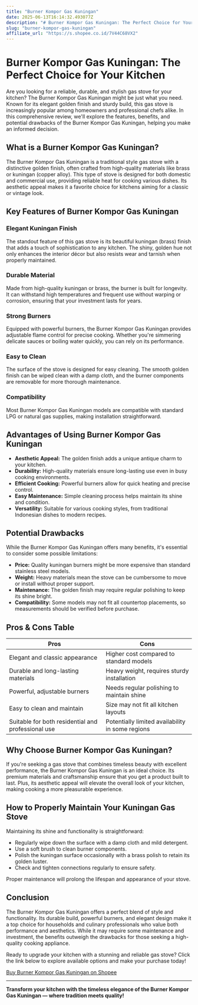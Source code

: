 ```yaml
---
title: "Burner Kompor Gas Kuningan"
date: 2025-06-13T16:14:32.493077Z
description: "# Burner Kompor Gas Kuningan: The Perfect Choice for Your Kitchen..."
slug: "burner-kompor-gas-kuningan"
affiliate_url: "https://s.shopee.co.id/7V44C68VX2"
---
```

# Burner Kompor Gas Kuningan: The Perfect Choice for Your Kitchen

Are you looking for a reliable, durable, and stylish gas stove for your kitchen? The Burner Kompor Gas Kuningan might be just what you need. Known for its elegant golden finish and sturdy build, this gas stove is increasingly popular among homeowners and professional chefs alike. In this comprehensive review, we'll explore the features, benefits, and potential drawbacks of the Burner Kompor Gas Kuningan, helping you make an informed decision.

## What is a Burner Kompor Gas Kuningan?

The Burner Kompor Gas Kuningan is a traditional style gas stove with a distinctive golden finish, often crafted from high-quality materials like brass or kuningan (copper alloy). This type of stove is designed for both domestic and commercial use, providing reliable heat for cooking various dishes. Its aesthetic appeal makes it a favorite choice for kitchens aiming for a classic or vintage look.

## Key Features of Burner Kompor Gas Kuningan

### Elegant Kuningan Finish

The standout feature of this gas stove is its beautiful kuningan (brass) finish that adds a touch of sophistication to any kitchen. The shiny, golden hue not only enhances the interior décor but also resists wear and tarnish when properly maintained.

### Durable Material

Made from high-quality kuningan or brass, the burner is built for longevity. It can withstand high temperatures and frequent use without warping or corrosion, ensuring that your investment lasts for years.

### Strong Burners

Equipped with powerful burners, the Burner Kompor Gas Kuningan provides adjustable flame control for precise cooking. Whether you're simmering delicate sauces or boiling water quickly, you can rely on its performance.

### Easy to Clean

The surface of the stove is designed for easy cleaning. The smooth golden finish can be wiped clean with a damp cloth, and the burner components are removable for more thorough maintenance.

### Compatibility

Most Burner Kompor Gas Kuningan models are compatible with standard LPG or natural gas supplies, making installation straightforward.

## Advantages of Using Burner Kompor Gas Kuningan

- **Aesthetic Appeal:** The golden finish adds a unique antique charm to your kitchen.
- **Durability:** High-quality materials ensure long-lasting use even in busy cooking environments.
- **Efficient Cooking:** Powerful burners allow for quick heating and precise control.
- **Easy Maintenance:** Simple cleaning process helps maintain its shine and condition.
- **Versatility:** Suitable for various cooking styles, from traditional Indonesian dishes to modern recipes.

## Potential Drawbacks

While the Burner Kompor Gas Kuningan offers many benefits, it's essential to consider some possible limitations:

- **Price:** Quality kuningan burners might be more expensive than standard stainless steel models.
- **Weight:** Heavy materials mean the stove can be cumbersome to move or install without proper support.
- **Maintenance:** The golden finish may require regular polishing to keep its shine bright.
- **Compatibility:** Some models may not fit all countertop placements, so measurements should be verified before purchase.

## Pros & Cons Table

| Pros                                             | Cons                                             |
|--------------------------------------------------|--------------------------------------------------|
| Elegant and classic appearance                  | Higher cost compared to standard models        |
| Durable and long-lasting materials              | Heavy weight, requires sturdy installation    |
| Powerful, adjustable burners                     | Needs regular polishing to maintain shine    |
| Easy to clean and maintain                       | Size may not fit all kitchen layouts          |
| Suitable for both residential and professional use | Potentially limited availability in some regions |

## Why Choose Burner Kompor Gas Kuningan?

If you're seeking a gas stove that combines timeless beauty with excellent performance, the Burner Kompor Gas Kuningan is an ideal choice. Its premium materials and craftsmanship ensure that you get a product built to last. Plus, its aesthetic appeal will elevate the overall look of your kitchen, making cooking a more pleasurable experience.

## How to Properly Maintain Your Kuningan Gas Stove

Maintaining its shine and functionality is straightforward:

- Regularly wipe down the surface with a damp cloth and mild detergent.
- Use a soft brush to clean burner components.
- Polish the kuningan surface occasionally with a brass polish to retain its golden luster.
- Check and tighten connections regularly to ensure safety.
  
Proper maintenance will prolong the lifespan and appearance of your stove.

## Conclusion

The Burner Kompor Gas Kuningan offers a perfect blend of style and functionality. Its durable build, powerful burners, and elegant design make it a top choice for households and culinary professionals who value both performance and aesthetics. While it may require some maintenance and investment, the benefits outweigh the drawbacks for those seeking a high-quality cooking appliance.

Ready to upgrade your kitchen with a stunning and reliable gas stove? Click the link below to explore available options and make your purchase today!

[Buy Burner Kompor Gas Kuningan on Shopee](https://s.shopee.co.id/7V44C68VX2)

---

**Transform your kitchen with the timeless elegance of the Burner Kompor Gas Kuningan — where tradition meets quality!**